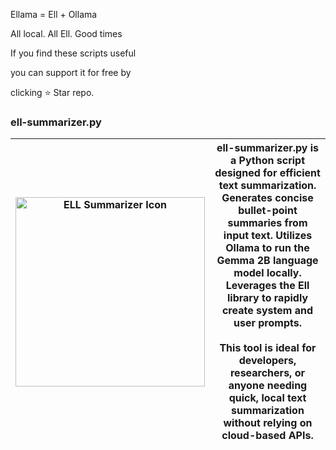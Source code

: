 Ellama = Ell + Ollama

All local. All Ell. Good times

If you find these scripts useful

you can support it for free by 

clicking ⭐ Star repo.

### ell-summarizer.py

| <img src="https://github.com/user-attachments/assets/706f7590-260e-42b1-9a5e-10e792b5e6ab" width="303" height="303" alt="ELL Summarizer Icon"> | **ell-summarizer.py** is a Python script designed for efficient text summarization. **Generates concise bullet-point summaries** from input text. Utilizes **Ollama** to run the **Gemma 2B language model locally**. Leverages the **Ell library** to rapidly create system and user prompts.<br><br>This tool is ideal for developers, researchers, or anyone needing quick, local text summarization without relying on cloud-based APIs. |
|:---:|---|

